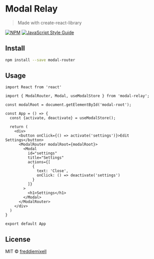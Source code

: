 # Modal Relay

> Made with create-react-library

[![NPM](https://img.shields.io/npm/v/modal-relay.svg)](https://www.npmjs.com/package/modal-relay) [![JavaScript Style Guide](https://img.shields.io/badge/code_style-standard-brightgreen.svg)](https://standardjs.com)

## Install

```bash
npm install --save modal-router
```

## Usage

```tsx
import React from 'react'

import { ModalRouter, Modal, useModalStore } from 'modal-relay';

const modalRoot = document.getElementById('modal-root');

const App = () => {
  const {activate, deactivate} = useModalStore();

  return (
    <div>
      <button onClick={() => activate('settings')}>Edit Settings</button>
      <ModalRouter modalRoot={modalRoot}>
        <Modal
          id="settings"
          title="Settings"
          actions={[
            {
              text: 'Close',
              onClick: () => deactivate('settings')
            }
          ]}
        >
          <h1>Settings</h1>
        </Modal>
      </ModalRouter>
    </div>
  )
}

export default App
```

## License

MIT © [freddiemixell](https://github.com/freddiemixell)
